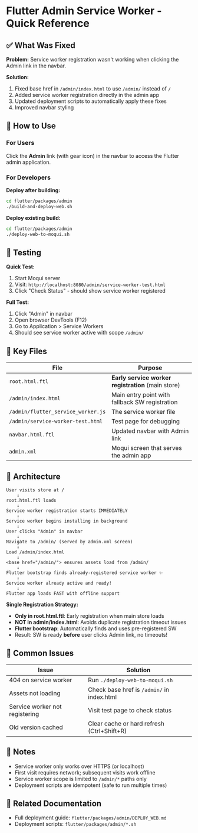 # Flutter Admin Service Worker - Quick Reference

## ✅ What Was Fixed

**Problem:** Service worker registration wasn't working when clicking the Admin link in the navbar.

**Solution:** 
1. Fixed base href in `/admin/index.html` to use `/admin/` instead of `/`
2. Added service worker registration directly in the admin app
3. Updated deployment scripts to automatically apply these fixes
4. Improved navbar styling

## 🚀 How to Use

### For Users
Click the **Admin** link (with gear icon) in the navbar to access the Flutter admin application.

### For Developers

**Deploy after building:**
```bash
cd flutter/packages/admin
./build-and-deploy-web.sh
```

**Deploy existing build:**
```bash
cd flutter/packages/admin
./deploy-web-to-moqui.sh
```

## 🧪 Testing

**Quick Test:**
1. Start Moqui server
2. Visit: `http://localhost:8080/admin/service-worker-test.html`
3. Click "Check Status" - should show service worker registered

**Full Test:**
1. Click "Admin" in navbar
2. Open browser DevTools (F12)
3. Go to Application > Service Workers
4. Should see service worker active with scope `/admin/`

## 📁 Key Files

| File | Purpose |
|------|---------|
| `root.html.ftl` | **Early service worker registration** (main store) |
| `/admin/index.html` | Main entry point with fallback SW registration |
| `/admin/flutter_service_worker.js` | The service worker file |
| `/admin/service-worker-test.html` | Test page for debugging |
| `navbar.html.ftl` | Updated navbar with Admin link |
| `admin.xml` | Moqui screen that serves the admin app |

## 🔧 Architecture

```
User visits store at /
    ↓
root.html.ftl loads
    ↓
Service worker registration starts IMMEDIATELY
    ↓
Service worker begins installing in background
    ↓
User clicks "Admin" in navbar
    ↓
Navigate to /admin/ (served by admin.xml screen)
    ↓
Load /admin/index.html
    ↓
<base href="/admin/"> ensures assets load from /admin/
    ↓
Flutter bootstrap finds already-registered service worker ✨
    ↓
Service worker already active and ready!
    ↓
Flutter app loads FAST with offline support
```

**Single Registration Strategy:**
- **Only in root.html.ftl**: Early registration when main store loads
- **NOT in admin/index.html**: Avoids duplicate registration timeout issues
- **Flutter bootstrap**: Automatically finds and uses pre-registered SW
- Result: SW is ready **before** user clicks Admin link, no timeouts!

## 🐛 Common Issues

| Issue | Solution |
|-------|----------|
| 404 on service worker | Run `./deploy-web-to-moqui.sh` |
| Assets not loading | Check base href is `/admin/` in index.html |
| Service worker not registering | Visit test page to check status |
| Old version cached | Clear cache or hard refresh (Ctrl+Shift+R) |

## 📝 Notes

- Service worker only works over HTTPS (or localhost)
- First visit requires network; subsequent visits work offline
- Service worker scope is limited to `/admin/*` paths only
- Deployment scripts are idempotent (safe to run multiple times)

## 🔗 Related Documentation

- Full deployment guide: `flutter/packages/admin/DEPLOY_WEB.md`
- Deployment scripts: `flutter/packages/admin/*.sh`
